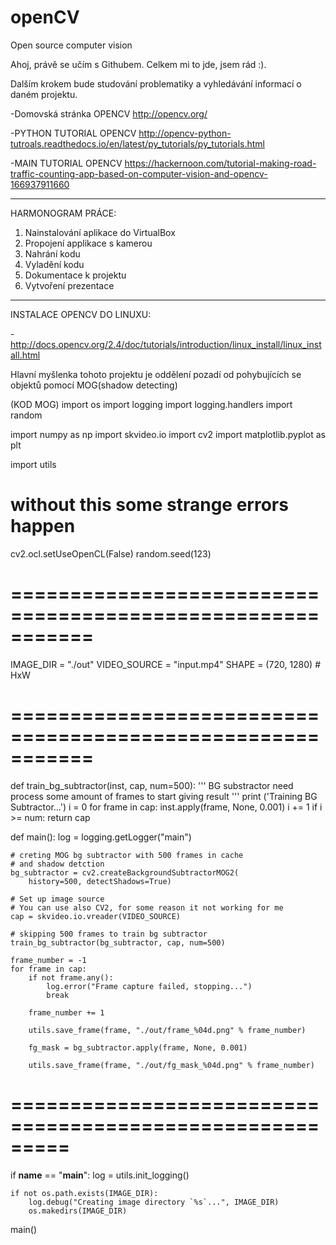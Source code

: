 # openCV
Open source computer vision

Ahoj, právě se učím s Githubem.
    Celkem mi to jde, jsem rád :).
    
Dalším krokem bude studování problematiky a vyhledávání informací o daném projektu.

-Domovská stránka OPENCV
http://opencv.org/

-PYTHON TUTORIAL OPENCV 
http://opencv-python-tutroals.readthedocs.io/en/latest/py_tutorials/py_tutorials.html

-MAIN TUTORIAL OPENCV
https://hackernoon.com/tutorial-making-road-traffic-counting-app-based-on-computer-vision-and-opencv-166937911660

_________________________________________________________________________________________________________________
HARMONOGRAM PRÁCE:   
1) Nainstalování aplikace do VirtualBox
2) Propojení applikace s kamerou
3) Nahrání kodu
4) Vyladění kodu
5) Dokumentace k projektu
6) Vytvoření prezentace
_________________________________________________________________________________________________________________

INSTALACE OPENCV DO LINUXU:

-http://docs.opencv.org/2.4/doc/tutorials/introduction/linux_install/linux_install.html


Hlavní myšlenka tohoto projektu je oddělení pozadí od pohybujících se objektů pomocí MOG(shadow detecting)


(KOD MOG)
import os
import logging
import logging.handlers
import random

import numpy as np
import skvideo.io
import cv2
import matplotlib.pyplot as plt

import utils
# without this some strange errors happen
cv2.ocl.setUseOpenCL(False)
random.seed(123)

# ===========================================================
IMAGE_DIR = "./out"
VIDEO_SOURCE = "input.mp4"
SHAPE = (720, 1280)  # HxW
# ===========================================================


def train_bg_subtractor(inst, cap, num=500):
    '''
        BG substractor need process some amount of frames to start giving result
    '''
    print ('Training BG Subtractor...')
    i = 0
    for frame in cap:
        inst.apply(frame, None, 0.001)
        i += 1
        if i >= num:
            return cap


def main():
    log = logging.getLogger("main")

    # creting MOG bg subtractor with 500 frames in cache
    # and shadow detction
    bg_subtractor = cv2.createBackgroundSubtractorMOG2(
        history=500, detectShadows=True)

    # Set up image source
    # You can use also CV2, for some reason it not working for me
    cap = skvideo.io.vreader(VIDEO_SOURCE)

    # skipping 500 frames to train bg subtractor
    train_bg_subtractor(bg_subtractor, cap, num=500)

    frame_number = -1
    for frame in cap:
        if not frame.any():
            log.error("Frame capture failed, stopping...")
            break

        frame_number += 1

        utils.save_frame(frame, "./out/frame_%04d.png" % frame_number)

        fg_mask = bg_subtractor.apply(frame, None, 0.001)
        
        utils.save_frame(frame, "./out/fg_mask_%04d.png" % frame_number)

# =========================================================

if __name__ == "__main__":
    log = utils.init_logging()

    if not os.path.exists(IMAGE_DIR):
        log.debug("Creating image directory `%s`...", IMAGE_DIR)
        os.makedirs(IMAGE_DIR)

main()
